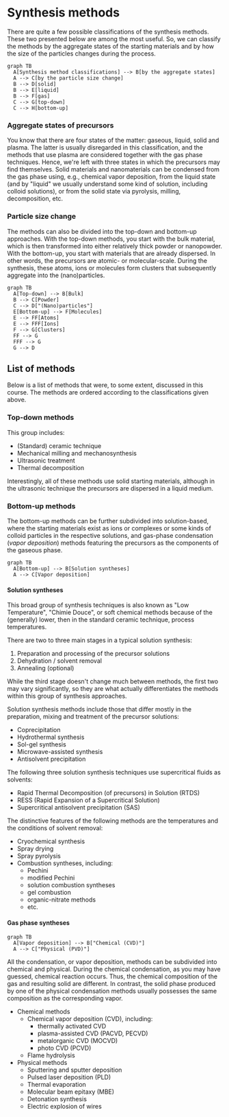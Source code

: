 # Synthesis methods

There are quite a few possible classifications of the synthesis methods. These two presented below are among the most useful. So, we can classify the methods by the aggregate states of the starting materials and by how the size of the particles changes during the process.

``` mermaid
graph TB
  A[Synthesis method classifications] --> B[by the aggregate states]
  A --> C[by the particle size change]
  B --> D[solid]
  B --> E[liquid]
  B --> F[gas]
  C --> G[top-down]
  C --> H[bottom-up]
```

### Aggregate states of precursors

You know that there are four states of the matter: gaseous, liquid, solid and plasma. The latter is usually disregarded in this classification, and the methods that use plasma are considered together with the gas phase techniques. Hence, we're left with three states in which the precursors may find themselves. Solid materials and nanomaterials can be condensed from the gas phase using, e.g., chemical vapor deposition, from the liquid state (and by "liquid" we usually understand some kind of solution, including colloid solutions), or from the solid state via pyrolysis, milling, decomposition, etc.

### Particle size change

The methods can also be divided into the top-down and bottom-up approaches.  With the top-down methods, you start with the bulk material, which is then transformed into either relatively thick powder or nanopowder. With the bottom-up, you start with materials that are already dispersed. In other words, the precursors are atomic- or molecular-scale. During the synthesis, these atoms, ions or molecules form clusters that subsequently aggregate into the (nano)particles.

``` mermaid
graph TB
  A[Top-down] --> B[Bulk]
  B --> C[Powder]
  C --> D["(Nano)particles"]
  E[Bottom-up] --> F[Molecules]
  E --> FF[Atoms]
  E --> FFF[Ions]
  F --> G[Clusters]
  FF --> G
  FFF --> G
  G --> D
```

## List of methods

Below is a list of methods that were, to some extent, discussed in this course. The methods are ordered according to the classifications given above.

### Top-down methods

This group includes:

- (Standard) ceramic technique
- Mechanical milling and mechanosynthesis
- Ultrasonic treatment
- Thermal decomposition

Interestingly, all of these methods use solid starting materials, although in the ultrasonic technique the precursors are dispersed in a liquid medium.

### Bottom-up methods

The bottom-up methods can be further subdivided into solution-based, where the starting materials exist as ions or complexes or some kinds of colloid particles in the respective solutions, and gas-phase condensation (*vapor deposition*) methods featuring the precursors as the components of the gaseous phase.

``` mermaid
graph TB
  A[Bottom-up] --> B[Solution syntheses]
  A --> C[Vapor deposition]
```

#### Solution syntheses

This broad group of synthesis techniques is also known as "Low Temperature", "Chimie Douce", or soft chemical methods because of the (generally) lower, then in the standard ceramic technique, process temperatures.

There are two to three main stages in a typical solution synthesis:

1. Preparation and processing of the precursor solutions
2. Dehydration / solvent removal
3. Annealing (optional)

While the third stage doesn't change much between methods, the first two may vary significantly, so they are what actually differentiates the methods within this group of synthesis approaches.

Solution synthesis methods include those that differ mostly in the preparation, mixing and treatment of the precursor solutions:

- Coprecipitation
- Hydrothermal synthesis
- Sol-gel synthesis
- Microwave-assisted synthesis
- Antisolvent precipitation

The following three solution synthesis techniques use supercritical fluids as solvents:

- Rapid Thermal Decomposition (of precursors) in Solution (RTDS)
- RESS (Rapid Expansion of a Supercritical Solution)
- Supercritical antisolvent precipitation (SAS)

The distinctive features of the following methods are the temperatures and the conditions of solvent removal:

- Cryochemical synthesis
- Spray drying
- Spray pyrolysis
- Combustion syntheses, including:
    - Pechini
    - modified Pechini
    - solution combustion syntheses
    - gel combustion
    - organic-nitrate methods
    - etc.



#### Gas phase syntheses

``` mermaid
graph TB
  A[Vapor deposition] --> B["Chemical (CVD)"]
  A --> C["Physical (PVD)"]
```

All the condensation, or vapor deposition, methods can be subdivided into chemical and physical. During the chemical condensation, as you may have guessed, chemical reaction occurs. Thus, the chemical composition of the gas and resulting solid are different. In contrast, the solid phase produced by one of the physical condensation methods usually possesses the same composition as the corresponding vapor.

- Chemical methods
    - Chemical vapor deposition (CVD), including:
        - thermally activated CVD
        - plasma-assisted CVD (PACVD, PECVD)
        - metalorganic CVD (MOCVD)
        - photo CVD (PCVD)
    - Flame hydrolysis
- Physical methods
    - Sputtering and sputter deposition
    - Pulsed laser deposition (PLD)
    - Thermal evaporation
    - Molecular beam epitaxy (MBE)
    - Detonation synthesis
    - Electric explosion of wires